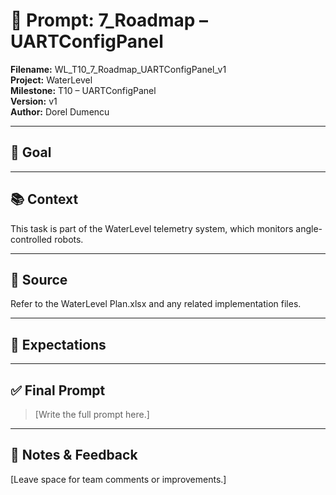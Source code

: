 # 📌 Prompt: 7_Roadmap – UARTConfigPanel

**Filename:** WL_T10_7_Roadmap_UARTConfigPanel_v1  
**Project:** WaterLevel  
**Milestone:** T10 – UARTConfigPanel  
**Version:** v1  
**Author:** Dorel Dumencu

---

## 🎯 Goal



---

## 📚 Context

This task is part of the WaterLevel telemetry system, which monitors angle-controlled robots.

---

## 📂 Source

Refer to the WaterLevel Plan.xlsx and any related implementation files.

---

## 📐 Expectations

---

## ✅ Final Prompt

> [Write the full prompt here.]

---

## 🧠 Notes & Feedback

[Leave space for team comments or improvements.]

